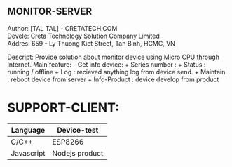 MONITOR-SERVER
--------------
Author: [TAL TAL] - CRETATECH.COM <br>
Devele: Creta Technology Solution Company Limited <br>
Addres: 659 - Ly Thuong Kiet Street, Tan Binh, HCMC, VN

Descript:
Provide solution about monitor device using Micro CPU through Internet.
Main feature:
    - Get info device:
        + Series number : <using all system internet device>
        + Status        : running / offline
        + Log           : recieved anything log from device send.
        + Maintain      : reboot device from server 
        + Info-Product  : device develop from product

SUPPORT-CLIENT:
===============
Language                |   Device-test                        |  
------------------------|--------------------------------------|
C/C++                   |   ESP8266                            |
Javascript              |   Nodejs product                     |
